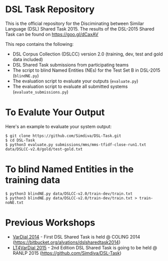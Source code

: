DSL Task Repository
====

This is the official repository for the Disciminating between Similar Language (DSL) Shared Task 2015. The results of the DSL-2015 Shared Task can be found on https://goo.gl/dCaxAV 

This repo contains the following:
 - DSL Corpus Collection (DSLCC) version 2.0 (training, dev, test and gold data included)
 - DSL Shared Task submissions from participating teams
 - The script to blind Named Entities (NEs) for the Test Set B in DSL-2015 (`blindNE.py`)
 - The evaluation script to evaluate your outputs (`evaluate.py`)
 - The evaluation script to evaluate all submitted systems (`evaluate_submissions.py`)

To Evalute Your Output
====

Here's an example to evaluate your system output:

```
$ git clone https://github.com/Simdiva/DSL-Task.git
$ cd DSL-Task
$ python3 evaluate.py submissions/mms/mms-tfidf-close-run1.txt data/DSLCC-v2.0/gold/test-gold.txt
```

To blind Named Entities in the training data
====
```
$ python3 blindNE.py data/DSLCC-v2.0/train-dev/train.txt
$ python3 blindNE.py data/DSLCC-v2.0/train-dev/train.txt > train-noNE.txt
```


Previous Workshops
====
 
 - [VarDial 2014](http://corporavm.uni-koeln.de/vardial/sharedtask.html) - First DSL Shared Task is held @ COLING 2014 (https://bitbucket.org/alvations/dslsharedtask2014)
 - [LT4VarDial 2015](http://ttg.uni-saarland.de/lt4vardial2015/index.html) - 2nd Edition DSL Shared Task is going to be held @ RANLP 2015 (https://github.com/Simdiva/DSL-Task)
